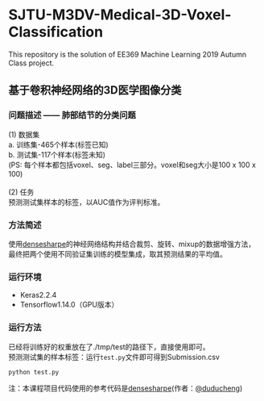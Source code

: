 # SJTU-M3DV-Medical-3D-Voxel-Classification
This repository is the solution of EE369 Machine Learning 2019 Autumn Class project.
## 基于卷积神经网络的3D医学图像分类

### 问题描述 —— 肺部结节的分类问题
(1) 数据集<br>
a. 训练集-465个样本(标签已知)<br>
b. 测试集-117个样本(标签未知)<br>
(PS: 每个样本都包括voxel、seg、label三部分。voxel和seg大小是100 x 100 x 100)<br>
<br>
(2) 任务<br>
预测测试集样本的标签，以AUC值作为评判标准。<br>

### 方法简述
使用[densesharpe](https://github.com/duducheng/DenseSharp)的神经网络结构并结合裁剪、旋转、mixup的数据增强方法，最终把两个使用不同验证集训练的模型集成，取其预测结果的平均值。

### 运行环境
* Keras2.2.4
* Tensorflow1.14.0（GPU版本）

### 运行方法
已经将训练好的权重放在了./tmp/test的路径下，直接使用即可。<br>
预测测试集的样本标签：运行`test.py`文件即可得到Submission.csv<br>

```
python test.py
```
注：本课程项目代码使用的参考代码是[densesharpe](https://github.com/duducheng/DenseSharp)(作者：[@duducheng](https://github.com/duducheng))
